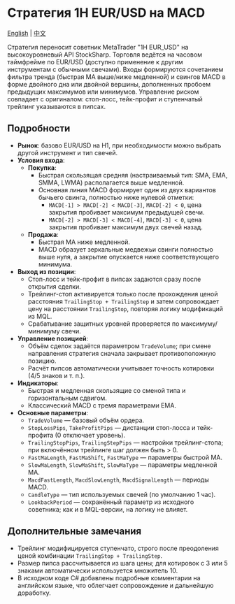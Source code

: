 # Стратегия 1H EUR/USD на MACD
[English](README.md) | [中文](README_cn.md)

Стратегия переносит советник MetaTrader "1H EUR_USD" на высокоуровневый API StockSharp. Торговля ведётся на часовом таймфрейме по EUR/USD (доступно применение к другим инструментам с обычными свечами). Входы формируются сочетанием фильтра тренда (быстрая MA выше/ниже медленной) и свингов MACD в форме двойного дна или двойной вершины, дополненных пробоем предыдущих максимумов или минимумов. Управление риском совпадает с оригиналом: стоп-лосс, тейк-профит и ступенчатый трейлинг указываются в пипсах.

## Подробности

- **Рынок**: базово EUR/USD на H1, при необходимости можно выбрать другой инструмент и тип свечей.
- **Условия входа**:
  - **Покупка**:
    - Быстрая скользящая средняя (настраиваемый тип: SMA, EMA, SMMA, LWMA) располагается выше медленной.
    - Основная линия MACD формирует один из двух вариантов бычьего свинга, полностью ниже нулевой отметки:
      - `MACD[-1] > MACD[-2] < MACD[-3]`, `MACD[-2] < 0`, цена закрытия пробивает максимум предыдущей свечи.
      - `MACD[-2] > MACD[-3] < MACD[-4]`, `MACD[-3] < 0`, цена закрытия пробивает максимум двух свечей назад.
  - **Продажа**:
    - Быстрая MA ниже медленной.
    - MACD образует зеркальные медвежьи свинги полностью выше нуля, а закрытие опускается ниже соответствующего минимума.
- **Выход из позиции**:
  - Стоп-лосс и тейк-профит в пипсах задаются сразу после открытия сделки.
  - Трейлинг-стоп активируется только после прохождения ценой расстояния `TrailingStop + TrailingStep` и затем сопровождает цену на расстоянии `TrailingStop`, повторяя логику модификаций из MQL.
  - Срабатывание защитных уровней проверяется по максимуму/минимуму свечи.
- **Управление позицией**:
  - Объём сделок задаётся параметром `TradeVolume`; при смене направления стратегия сначала закрывает противоположную позицию.
  - Расчёт пипсов автоматически учитывает точность котировки (4/5 знаков и т. п.).
- **Индикаторы**:
  - Быстрая и медленная скользящие со сменой типа и горизонтальным сдвигом.
  - Классический MACD с тремя параметрами EMA.
- **Основные параметры**:
  - `TradeVolume` — базовый объём ордера.
  - `StopLossPips`, `TakeProfitPips` — дистанции стоп-лосса и тейк-профита (0 отключает уровень).
  - `TrailingStopPips`, `TrailingStepPips` — настройки трейлинг-стопа; при включённом трейлинге шаг должен быть > 0.
  - `FastMaLength`, `FastMaShift`, `FastMaType` — параметры быстрой MA.
  - `SlowMaLength`, `SlowMaShift`, `SlowMaType` — параметры медленной MA.
  - `MacdFastLength`, `MacdSlowLength`, `MacdSignalLength` — периоды MACD.
  - `CandleType` — тип используемых свечей (по умолчанию 1 час).
  - `LookbackPeriod` — сохранённый параметр из исходного советника; как и в MQL-версии, на логику не влияет.

## Дополнительные замечания

- Трейлинг модифицируется ступенчато, строго после преодоления ценой комбинации `TrailingStop + TrailingStep`.
- Размер пипса рассчитывается из шага цены; для котировок с 3 или 5 знаками автоматически используется множитель 10.
- В исходном коде C# добавлены подробные комментарии на английском языке, что облегчает сопровождение и дальнейшую доработку.

